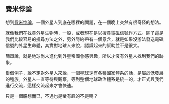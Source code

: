 ## 費米悖論

想到[費米悖論](https://zh.wikipedia.org/wiki/%E8%B4%B9%E7%B1%B3%E6%82%96%E8%AE%BA)，一個外星人到底在哪裡的問題，在一個晚上突然有很奇怪的想法。  
  
就像我們在找尋外星生物時，一般，或者現在是以搜尋電磁信號作方式。除了這是我們比較容易的搜尋方法之外，另外隱約帶有一個意含，就是如果沒辦法發送電磁信號的外星生命體，其實對地球人來說，認識起來的幫助並不是很大。  
  
簡單說，就是地球尚未進化到外星帝國會感興趣，所以才沒有外星人找到我們的跡象。  
  
舉個例子，說不定對外星人來說，一個星球還有各種國家體系的話，是屬於低發展的種族。外星人一直等待與觀察，等到整個地球政治體系是統一的，才正式與我們進行交流，這樣交流起來才會快速。  
  
只是一個臆想而已，不過也是蠻有趣的不是嗎？
